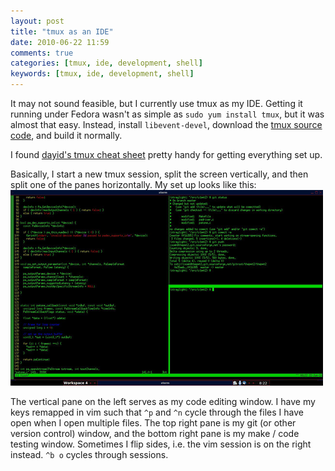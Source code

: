 ```yaml
---
layout: post
title: "tmux as an IDE"
date: 2010-06-22 11:59
comments: true
categories: [tmux, ide, development, shell]
keywords: [tmux, ide, development, shell]
---
```


It may not sound feasible, but I currently use tmux as my IDE. Getting it 
running under Fedora wasn't as simple as `sudo yum install tmux`, but it was 
almost that easy. Instead, install `libevent-devel`, download the 
[tmux source code](http://tmux.sourceforge.net/), and build it normally.

I found [dayid's tmux cheat sheet](http://www.dayid.org/os/notes/tm.html) 
pretty handy for getting everything set up.

Basically, I start a new tmux session, split the screen vertically, and then 
split one of the panes horizontally. My set up looks like this:
[![tmux IDE screenshot](/img/tmuxide.t.png)](/img/tmuxide.png)

The vertical pane on the left serves as my code editing window. I have my keys 
remapped in vim such that `^p` and `^n` cycle through the files I have open 
when I open multiple files. The top right pane is my git (or other version 
control) window, and the bottom right pane is my make / code testing window. 
Sometimes I flip sides, i.e. the vim session is on the right instead. `^b o` 
cycles through sessions.

